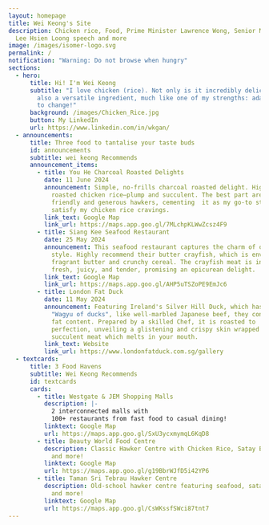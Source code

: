 ```yaml
---
layout: homepage
title: Wei Keong's Site
description: Chicken rice, Food, Prime Minister Lawrence Wong, Senior Minister
  Lee Hsien Loong speech and more
image: /images/isomer-logo.svg
permalink: /
notification: "Warning: Do not browse when hungry"
sections:
  - hero:
      title: Hi! I'm Wei Keong
      subtitle: "I love chicken (rice). Not only is it incredibly delicious, but it's
        also a versatile ingredient, much like one of my strengths: adaptability
        to change!"
      background: /images/Chicken_Rice.jpg
      button: My LinkedIn
      url: https://www.linkedin.com/in/wkgan/
  - announcements:
      title: Three food to tantalise your taste buds
      id: announcements
      subtitle: wei keong Recommends
      announcement_items:
        - title: You He Charcoal Roasted Delights
          date: 11 June 2024
          announcement: Simple, no-frills charcoal roasted delight. Highly recommend their
            roasted chicken rice—plump and succulent. The best part are the
            friendly and generous hawkers, cementing  it as my go-to stall to
            satisfy my chicken rice cravings.
          link_text: Google Map
          link_url: https://maps.app.goo.gl/7MLchpKLWwZcsz4F9
        - title: Siang Kee Seafood Restaurant
          date: 25 May 2024
          announcement: This seafood restaurant captures the charm of old-school hawker
            style. Highly recommend their butter crayfish, which is enveloped in
            fragrant butter and crunchy cereal. The crayfish meat is incredibly
            fresh, juicy, and tender, promising an epicurean delight.
          link_text: Google Map
          link_url: https://maps.app.goo.gl/AHP5uTSZoPE9EmJc6
        - title: London Fat Duck
          date: 11 May 2024
          announcement: Featuring Ireland's Silver Hill Duck, which has been described as
            "Wagyu of ducks", like well-marbled Japanese beef, they contain high
            fat content. Prepared by a skilled Chef, it is roasted to
            perfection, unveiling a glistening and crispy skin wrapped around
            succulent meat which melts in your mouth.
          link_text: Website
          link_url: https://www.londonfatduck.com.sg/gallery
  - textcards:
      title: 3 Food Havens
      subtitle: Wei Keong Recommends
      id: textcards
      cards:
        - title: Westgate & JEM Shopping Malls
          description: |-
            2 interconnected malls with
            100+ restaurants from fast food to casual dining!
          linktext: Google Map
          url: https://maps.app.goo.gl/SxU3ycxmymqL6KqD8
        - title: Beauty World Food Centre
          description: Classic Hawker Centre with Chicken Rice, Satay Bee Hoon, Nasi Lemak
            and more!
          linktext: Google Map
          url: https://maps.app.goo.gl/g19BbrWJfD5i42YP6
        - title: Taman Sri Tebrau Hawker Centre
          description: Old-school hawker centre featuring seafood, satay, dumpling noodles
            and more!
          linktext: Google Map
          url: https://maps.app.goo.gl/CsWKssfSWci87tnt7
---
```

